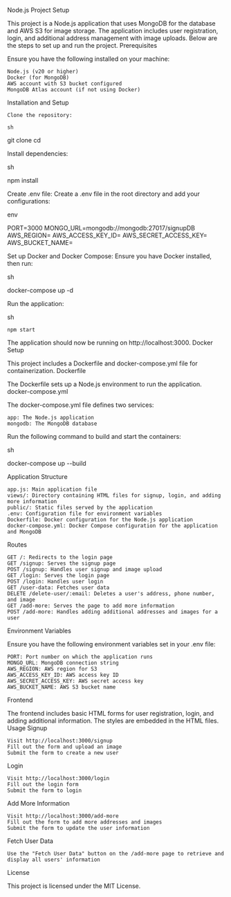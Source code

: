Node.js Project Setup

This project is a Node.js application that uses MongoDB for the database and AWS S3 for image storage. The application includes user registration, login, and additional address management with image uploads. Below are the steps to set up and run the project.
Prerequisites

Ensure you have the following installed on your machine:

    Node.js (v20 or higher)
    Docker (for MongoDB)
    AWS account with S3 bucket configured
    MongoDB Atlas account (if not using Docker)

Installation and Setup

    Clone the repository:

    sh

git clone <repository-url>
cd <repository-directory>

Install dependencies:

sh

npm install

Create .env file:
Create a .env file in the root directory and add your configurations:

env

PORT=3000
MONGO_URL=mongodb://mongodb:27017/signupDB
AWS_REGION=<your-aws-region>
AWS_ACCESS_KEY_ID=<your-aws-access-key-id>
AWS_SECRET_ACCESS_KEY=<your-aws-secret-access-key>
AWS_BUCKET_NAME=<your-aws-s3-bucket-name>

Set up Docker and Docker Compose:
Ensure you have Docker installed, then run:

sh

docker-compose up -d

Run the application:

sh

    npm start

The application should now be running on http://localhost:3000.
Docker Setup

This project includes a Dockerfile and docker-compose.yml file for containerization.
Dockerfile

The Dockerfile sets up a Node.js environment to run the application.
docker-compose.yml

The docker-compose.yml file defines two services:

    app: The Node.js application
    mongodb: The MongoDB database

Run the following command to build and start the containers:

sh

docker-compose up --build

Application Structure

    app.js: Main application file
    views/: Directory containing HTML files for signup, login, and adding more information
    public/: Static files served by the application
    .env: Configuration file for environment variables
    Dockerfile: Docker configuration for the Node.js application
    docker-compose.yml: Docker Compose configuration for the application and MongoDB

Routes

    GET /: Redirects to the login page
    GET /signup: Serves the signup page
    POST /signup: Handles user signup and image upload
    GET /login: Serves the login page
    POST /login: Handles user login
    GET /user-data: Fetches user data
    DELETE /delete-user/:email: Deletes a user's address, phone number, and image
    GET /add-more: Serves the page to add more information
    POST /add-more: Handles adding additional addresses and images for a user

Environment Variables

Ensure you have the following environment variables set in your .env file:

    PORT: Port number on which the application runs
    MONGO_URL: MongoDB connection string
    AWS_REGION: AWS region for S3
    AWS_ACCESS_KEY_ID: AWS access key ID
    AWS_SECRET_ACCESS_KEY: AWS secret access key
    AWS_BUCKET_NAME: AWS S3 bucket name

Frontend

The frontend includes basic HTML forms for user registration, login, and adding additional information. The styles are embedded in the HTML files.
Usage
Signup

    Visit http://localhost:3000/signup
    Fill out the form and upload an image
    Submit the form to create a new user

Login

    Visit http://localhost:3000/login
    Fill out the login form
    Submit the form to login

Add More Information

    Visit http://localhost:3000/add-more
    Fill out the form to add more addresses and images
    Submit the form to update the user information

Fetch User Data

    Use the "Fetch User Data" button on the /add-more page to retrieve and display all users' information

License

This project is licensed under the MIT License.

